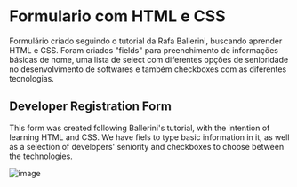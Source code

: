 # Formulario com HTML e CSS

Formulário criado seguindo o tutorial da Rafa Ballerini, buscando aprender HTML e CSS. 
Foram criados "fields" para preenchimento de informações básicas de nome, 
uma lista de select com diferentes opções de senioridade no desenvolvimento de softwares 
e também checkboxes com as diferentes tecnologias.

## Developer Registration Form

This form was created following Ballerini's tutorial,
with the intention of learning HTML and CSS. 
We have fiels to type basic information in it, 
as well as a selection of developers' seniority 
and checkboxes to choose between the technologies. 

![image](https://user-images.githubusercontent.com/64443469/185672227-038a1a79-efce-45e7-a47a-5a6f945a3aa3.png)
